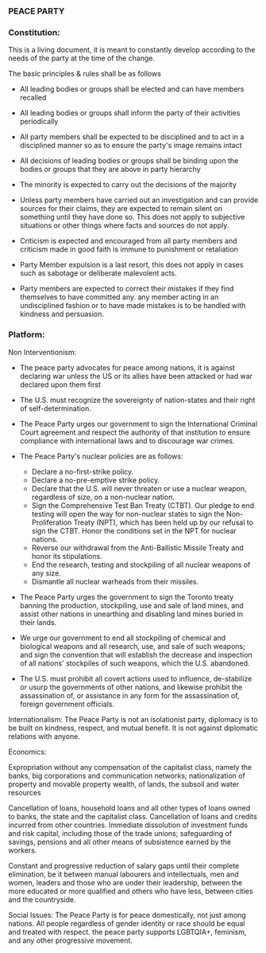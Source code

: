 ### PEACE PARTY

### Constitution:
This is a living document, it is meant to constantly develop according to the needs of the party at the time of the change.

The basic principles & rules shall be as follows

- All leading bodies or groups shall be elected and can have members recalled 

- All leading bodies or groups shall inform the party of their activities periodically

- All party members shall be expected to be disciplined and to act in a disciplined manner so as to ensure the party's image remains intact

- All decisions of leading bodies or groups shall be binding upon the bodies or groups that they are above in party hierarchy 

- The minority is expected to carry out the decisions of the majority

- Unless party members have carried out an investigation and can provide sources for their claims, they are expected to remain silent on something until they have done so. This does not apply to subjective situations or other things where facts and sources do not apply.

- Criticism is expected and encouraged from all party members and criticism made in good faith is immune to punishment or retaliation

- Party Member expulsion is a last resort, this does not apply in cases such as sabotage or deliberate malevolent acts. 

- Party members are expected to correct their mistakes if they find themselves to have committed any. any member acting in an undisciplined fashion or to have made mistakes is to be handled with kindness and persuasion.

### Platform:
Non Interventionism: 

- The peace party advocates for peace among nations, it is against declaring war unless the US or its allies have been attacked or had war declared upon them first

-  The U.S. must recognize the sovereignty of nation-states and their right of self-determination. 

-  The Peace Party urges our government to sign the International Criminal Court agreement and respect the authority of that institution to ensure compliance with international laws and to discourage war crimes. 

- The Peace Party's nuclear policies are as follows:
  - Declare a no-first-strike policy. 
  - Declare a no-pre-emptive strike policy. 
  - Declare that the U.S. will never threaten or use a nuclear weapon, regardless of size, on a non-nuclear nation. 
  - Sign the Comprehensive Test Ban Treaty (CTBT). Our pledge to end testing will open the way for non-nuclear states to sign the Non-Proliferation Treaty (NPT), which has been held up by our refusal to sign the CTBT. Honor the conditions set in the NPT for nuclear nations. 
  - Reverse our withdrawal from the Anti-Ballistic Missile Treaty and honor its stipulations. 
  - End the research, testing and stockpiling of all nuclear weapons of any size. 
  - Dismantle all nuclear warheads from their missiles.

-  The Peace Party urges the government to sign the Toronto treaty banning the production, stockpiling, use and sale of land mines, and assist other nations in unearthing and disabling land mines buried in their lands. 

-  We urge our government to end all stockpiling of chemical and biological weapons and all research, use, and sale of such weapons; and sign the convention that will establish the decrease and inspection of all nations' stockpiles of such weapons, which the U.S. abandoned. 
-  The U.S. must prohibit all covert actions used to influence, de-stabilize or usurp the governments of other nations, and likewise prohibit the assassination of, or assistance in any form for the assassination of, foreign government officials. 


Internationalism: The Peace Party is not an isolationist party, diplomacy is to be built on kindness, respect, and mutual benefit. It is not against diplomatic relations with anyone.

Economics: 

Expropriation without any compensation of the capitalist class, namely the banks, big corporations and communication networks; nationalization of property and movable property wealth, of lands, the subsoil and water resources

Cancellation of loans, household loans and all other types of loans owned to banks, the state and the capitalist class. Cancellation of loans and credits incurred from other countries. Immediate dissolution of investment funds and risk capital, including those of the trade unions; safeguarding of savings, pensions and all other means of subsistence earned by the workers.

Constant and progressive reduction of salary gaps until their complete elimination, be it between manual labourers and intellectuals, men and women, leaders and those who are under their leadership, between the more educated or more qualified and others who have less, between cities and the countryside.

Social Issues: The Peace Party is for peace domestically, not just among nations. All people regardless of gender identity or race should be equal and treated with respect. the peace party supports LGBTQIA+, feminism, and any other progressive movement.
 

